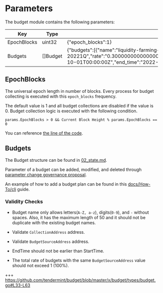 <!-- order: 6 -->

# Parameters

The budget module contains the following parameters:


| Key         | Type     | Example                                                                              |
| ----------- | -------- | ------------------------------------------------------------------------------------ |
| EpochBlocks | uint32   | {"epoch_blocks":1}                                                                   |
| Budgets     | []Budget | {"budgets":[{"name":"liquidity-farming-20213Q-20221Q","rate":"0.300000000000000000","budget_source_address":"cosmos17xpfvakm2amg962yls6f84z3kell8c5lserqta","collection_address":"cosmos10pg34xts7pztyu9n63vsydujjayge7gergyzavl4dhpq36hgmkts880rwl","start_time":"2021-10-01T00:00:00Z","end_time":"2022-04-01T00:00:00Z"}]}                                        |

## EpochBlocks

The universal epoch length in number of blocks.
Every process for budget collecting is executed with this `epoch_blocks` frequency.

The default value is 1 and all budget collections are disabled if the value is 0. Budget collection logic is executed with the following condition. 

```
params.EpochBlocks > 0 && Current Block Height % params.EpochBlocks == 0
```

You can reference [the line of the code](https://github.com/tendermint/budget/blob/master/x/budget/keeper/budget.go#L78).

## Budgets

The Budget structure can be found in [02_state.md](02_state.md).

Parameter of a budget can be added, modified, and deleted through [parameter change governance proposal](https://docs.cosmos.network/master/modules/gov/01_concepts.html#proposal-submission).

An example of how to add a budget plan can be found in this [docs/How-To/cli](../../../docs/How-To/cli) guide. 

### Validity Checks

- Budget name only allows letters(`A-Z, a-z`), digits(`0-9`), and `-` without spaces. Also, it has the maximum length of 50 and it should not be duplicate with the existing budget names.

- Validate `CollectionAddress` address.

- Validate `BudgetSourceAddress` address.

- EndTime should not be earlier than StartTime.

- The total rate of budgets with the same `BudgetSourceAddress` value should not exceed 1 (100%).

+++ https://github.com/tendermint/budget/blob/master/x/budget/types/budget.go#L33-L63